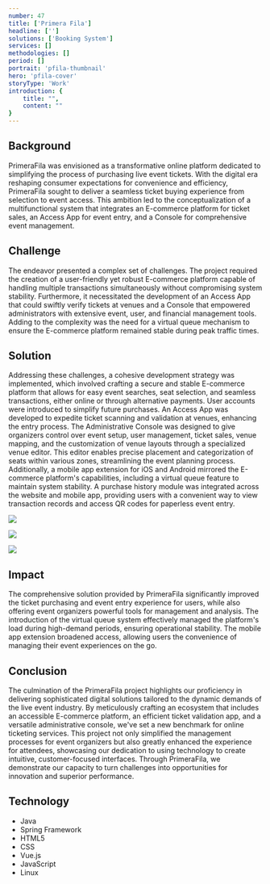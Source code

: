 ```yaml
---
number: 47
title: ['Primera Fila']
headline: ['']
solutions: ['Booking System']
services: []
methodologies: []
period: []
portrait: 'pfila-thumbnail'
hero: 'pfila-cover'
storyType: 'Work'
introduction: {
    title: "",
    content: ""
}
---
```


## Background

PrimeraFila was envisioned as a transformative online platform dedicated to simplifying the process of purchasing live event tickets. With the digital era reshaping consumer expectations for convenience and efficiency, PrimeraFila sought to deliver a seamless ticket buying experience from selection to event access. This ambition led to the conceptualization of a multifunctional system that integrates an E-commerce platform for ticket sales, an Access App for event entry, and a Console for comprehensive event management.

## Challenge

The endeavor presented a complex set of challenges. The project required the creation of a user-friendly yet robust E-commerce platform capable of handling multiple transactions simultaneously without compromising system stability. Furthermore, it necessitated the development of an Access App that could swiftly verify tickets at venues and a Console that empowered administrators with extensive event, user, and financial management tools. Adding to the complexity was the need for a virtual queue mechanism to ensure the E-commerce platform remained stable during peak traffic times.

## Solution

Addressing these challenges, a cohesive development strategy was implemented, which involved crafting a secure and stable E-commerce platform that allows for easy event searches, seat selection, and seamless transactions, either online or through alternative payments. User accounts were introduced to simplify future purchases. An Access App was developed to expedite ticket scanning and validation at venues, enhancing the entry process. The Administrative Console was designed to give organizers control over event setup, user management, ticket sales, venue mapping, and the customization of venue layouts through a specialized venue editor. This editor enables precise placement and categorization of seats within various zones, streamlining the event planning process. Additionally, a mobile app extension for iOS and Android mirrored the E-commerce platform's capabilities, including a virtual queue feature to maintain system stability. A purchase history module was integrated across the website and mobile app, providing users with a convenient way to view transaction records and access QR codes for paperless event entry.

![](/work/work-pfila-1.jpg)

![](/work/work-pfila-2.jpg)

![](/work/work-pfila-3.jpg)

## Impact

The comprehensive solution provided by PrimeraFila significantly improved the ticket purchasing and event entry experience for users, while also offering event organizers powerful tools for management and analysis. The introduction of the virtual queue system effectively managed the platform's load during high-demand periods, ensuring operational stability. The mobile app extension broadened access, allowing users the convenience of managing their event experiences on the go.

## Conclusion

The culmination of the PrimeraFila project highlights our proficiency in delivering sophisticated digital solutions tailored to the dynamic demands of the live event industry. By meticulously crafting an ecosystem that includes an accessible E-commerce platform, an efficient ticket validation app, and a versatile administrative console, we've set a new benchmark for online ticketing services. This project not only simplified the management processes for event organizers but also greatly enhanced the experience for attendees, showcasing our dedication to using technology to create intuitive, customer-focused interfaces. Through PrimeraFila, we demonstrate our capacity to turn challenges into opportunities for innovation and superior performance.

## Technology

* Java
* Spring Framework
* HTML5
* CSS
* Vue.js
* JavaScript
* Linux